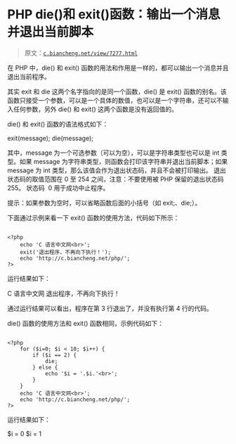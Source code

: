 # PHP die()和 exit()函数：输出一个消息并退出当前脚本

> 原文：[`c.biancheng.net/view/7277.html`](http://c.biancheng.net/view/7277.html)

在 PHP 中，die() 和 exit() 函数的用法和作用是一样的，都可以输出一个消息并且退出当前程序。

其实 exit 和 die 这两个名字指向的是同一个函数，die() 是 exit() 函数的别名。该函数只接受一个参数，可以是一个具体的数值，也可以是一个字符串，还可以不输入任何参数，另外 die() 和 exit() 这两个函数是没有返回值的。

die() 和 exit() 函数的语法格式如下：

exit(message);
die(message);

其中，message 为一个可选参数（可以为空），可以是字符串类型也可以是 int 类型。如果 message 为字符串类型，则函数会打印该字符串并退出当前脚本；如果 message 为 int 类型，那么该值会作为退出状态码，并且不会被打印输出。 退出状态码的取值范围在 0 至 254 之间，注意：不要使用被 PHP 保留的退出状态码 255。 状态码  0 用于成功中止程序。

提示：如果参数为空时，可以省略函数后面的小括号（如 exit;、die;）。

下面通过示例来看一下 exit() 函数的使用方法，代码如下所示：

```

<?php
    echo 'C 语言中文网<br>';
    exit('退出程序，不再向下执行！');
    echo 'http://c.biancheng.net/php/';
?>
```

运行结果如下：

C 语言中文网
退出程序，不再向下执行！

通过运行结果可以看出，程序在第 3 行退出了，并没有执行第 4 行的代码。

die() 函数的使用方法和 exit() 函数相同，示例代码如下：

```

<?php
    for ($i=0; $i < 10; $i++) {
        if ($i == 2) {
            die;
        } else {
            echo '$i = '.$i.'<br>';
        }
    }
    echo 'C 语言中文网<br>';
    echo 'http://c.biancheng.net/php/';
?>
```

运行结果如下：

$i = 0
$i = 1